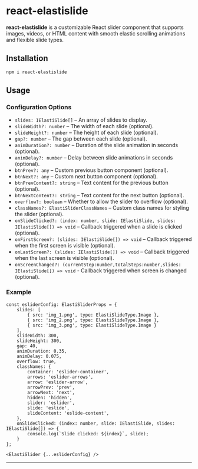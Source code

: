 # react-elastislide

**react-elastislide** is a customizable React slider component that supports images, videos, or HTML content with smooth elastic scrolling animations and flexible slide types.

## Installation

```bash
npm i react-elastislide
```

## Usage

### Configuration Options

- `slides: IElastiSlide[]` – An array of slides to display.
- `slideWidth?: number` – The width of each slide (optional).
- `slideHeight?: number` – The height of each slide (optional).
- `gap?: number` – The gap between each slide (optional).
- `animDuration?: number` – Duration of the slide animation in seconds (optional).
- `animDelay?: number` – Delay between slide animations in seconds (optional).
- `btnPrev?: any` – Custom previous button component (optional).
- `btnNext?: any` – Custom next button component (optional).
- `btnPrevContent?: string` – Text content for the previous button (optional).
- `btnNextContent?: string` – Text content for the next button (optional).
- `overflow?: boolean` – Whether to allow the slider to overflow (optional).
- `classNames?: ElastiSliderClassNames` – Custom class names for styling the slider (optional).
- `onSlideClicked?: (index: number, slide: IElastiSlide, slides: IElastiSlide[]) => void` – Callback triggered when a slide is clicked (optional).
- `onFirstScreen?: (slides: IElastiSlide[]) => void` – Callback triggered when the first screen is visible (optional).
- `onLastScreen?: (slides: IElastiSlide[]) => void` – Callback triggered when the last screen is visible (optional).
- `onScreenChanged?: (currentStep:number,totalSteps:number,slides: IElastiSlide[]) => void` - Callback triggered when screen is changed (optional).

### Example

```tsx
const esliderConfig: ElastiSliderProps = {
    slides: [
        { src: 'img_1.png', type: ElastiSlideType.Image },
        { src: 'img_2.png', type: ElastiSlideType.Image },
        { src: 'img_3.png', type: ElastiSlideType.Image }
    ],
    slideWidth: 300,
    slideHeight: 300,
    gap: 40,
    animDuration: 0.35,
    animDelay: 0.075,
    overflow: true,
    classNames: {
        container: 'eslider-container',
        arrows: 'eslider-arrows',
        arrow: 'eslider-arrow',
        arrowPrev: 'prev',
        arrowNext: 'next',
        hidden: 'hidden',
        slider: 'eslider',
        slide: 'eslide',
        slideContent: 'eslide-content',
    },
    onSlideClicked: (index: number, slide: IElastiSlide, slides: IElastiSlide[]) => {
        console.log(`Slide clicked: ${index}`, slide);
    }
};

<ElastiSlider {...esliderConfig} />
```

---